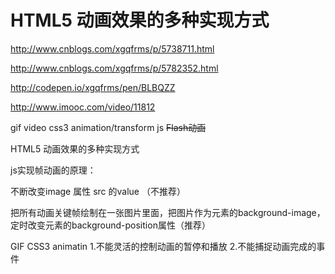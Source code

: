 # HTML5 动画效果的多种实现方式  



http://www.cnblogs.com/xgqfrms/p/5738711.html

http://www.cnblogs.com/xgqfrms/p/5782352.html

http://codepen.io/xgqfrms/pen/BLBQZZ

http://www.imooc.com/video/11812


gif
video
css3 animation/transform
js
<del>Flash动画</del>

HTML5 动画效果的多种实现方式


js实现帧动画的原理：

不断改变image 属性 src 的value （不推荐）

把所有动画关键帧绘制在一张图片里面，把图片作为元素的background-image，定时改变元素的background-position属性（推荐）



GIF  CSS3 animatin
1.不能灵活的控制动画的暂停和播放
2.不能捕捉动画完成的事件



